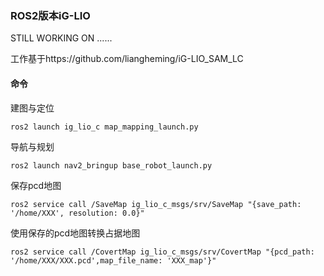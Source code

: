 ### ROS2版本iG-LIO

STILL WORKING ON ......

工作基于https://github.com/liangheming/iG-LIO_SAM_LC

#### 命令

建图与定位

```
ros2 launch ig_lio_c map_mapping_launch.py
```

导航与规划

```
ros2 launch nav2_bringup base_robot_launch.py
```

保存pcd地图

```
ros2 service call /SaveMap ig_lio_c_msgs/srv/SaveMap "{save_path: '/home/XXX', resolution: 0.0}"
```

使用保存的pcd地图转换占据地图

```
ros2 service call /CovertMap ig_lio_c_msgs/srv/CovertMap "{pcd_path: '/home/XXX/XXX.pcd',map_file_name: 'XXX_map'}"
```

